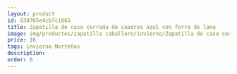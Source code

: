 ```yaml
---
layout: product
id: 830765e4cb7c1865
title: Zapatilla de casa cerrada de cuadros azul con forro de lana
image: img/productos/zapatilla caballero/invierno/Zapatilla de casa cerrada de cuadros azul con forro de lana=16=invierno Norteñas.webp
price: 16
tags: invierno Norteñas
description: 
order: 0
---
```

